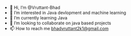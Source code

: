 - 👋 Hi, I’m @Vruttant-Bhad
- 👀 I’m interested in Java devlopment and machine learning
- 🌱 I’m currently learning Java
- 💞️ I’m looking to collaborate on java based projects
- 📫 How to reach me bhadvruttant2k1@gmail.com

<!---
Vruttant-Bhad/Vruttant-Bhad is a ✨ special ✨ repository because its `README.md` (this file) appears on your GitHub profile.
You can click the Preview link to take a look at your changes.
--->
